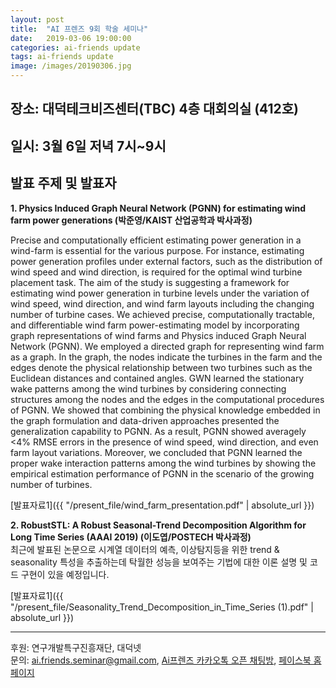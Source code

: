 ```yaml
---
layout: post
title:  "AI 프렌즈 9회 학술 세미나"
date:   2019-03-06 19:00:00
categories: ai-friends update
tags: ai-friends update
image: /images/20190306.jpg
---
```


## 장소: 대덕테크비즈센터(TBC) 4층 대회의실 (412호)
## 일시: 3월 6일 저녁 7시~9시

## 발표 주제 및 발표자  
**1. Physics Induced Graph Neural Network (PGNN) for estimating wind farm power generations (박준영/KAIST 산업공학과 박사과정)**   

Precise and computationally efficient estimating power generation in a wind-farm is essential for the various purpose. For instance, estimating power generation profiles under external factors, such as the distribution of wind speed and wind direction, is required for the optimal wind turbine placement task. The aim of the study is suggesting a framework for estimating wind power generation in turbine levels under the variation of wind speed, wind direction, and wind farm layouts including the changing number of turbine cases. We achieved precise, computationally tractable, and differentiable wind farm power-estimating model by incorporating graph representations of wind farms and Physics induced Graph Neural Network (PGNN). We employed a directed graph for representing wind farm as a graph. In the graph, the nodes indicate the turbines in the farm and the edges denote the physical relationship between two turbines such as the Euclidean distances and contained angles. GWN learned the stationary wake patterns among the wind turbines by considering connecting structures among the nodes and the edges in the computational procedures of PGNN. We showed that combining the physical knowledge embedded in the graph formulation and data-driven approaches presented the generalization capability to PGNN. As a result, PGNN showed averagely <4% RMSE errors in the presence of wind speed, wind direction, and even farm layout variations. Moreover, we concluded that PGNN learned the proper wake interaction patterns among the wind turbines by showing the empirical estimation performance of PGNN in the scenario of the growing number of turbines.  

 [발표자료1]({{ "/present_file/wind_farm_presentation.pdf" | absolute_url }})  

**2. RobustSTL: A Robust Seasonal-Trend Decomposition Algorithm for Long Time Series (AAAI 2019) (이도엽/POSTECH 박사과정)**  
최근에 발표된 논문으로 시계열 데이터의 예측, 이상탐지등을 위한 trend & seasonality 특성을 추출하는데 탁월한 성능을 보여주는 기법에 대한 이론 설명 및 코드 구현이 있을 예정입니다.   

[발표자료1]({{ "/present_file/Seasonality_Trend_Decomposition_in_Time_Series (1).pdf" | absolute_url }}) 

***  

후원: 연구개발특구진흥재단, 대덕넷   
문의: ai.friends.seminar@gmail.com,
[Ai프렌즈 카카오톡 오픈 채팅방][kakao_ai],
[페이스북 홈페이지][facebook_ai]

[kakao_ai]:     https://open.kakao.com/o/ggewxi2
[facebook_ai]:  https://www.facebook.com/groups/aifriend/
[link1]: https://goo.gl/y1wNW9
